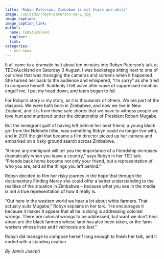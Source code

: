 ```yaml
---
title: 'Robyn Paterson: Zimbabwe is not black and white'
image: /uploads/robyn-paterson-sq-1.jpg
image_caption:
image_caption_link:
author:
  name: TEDxAuckland
  tagline:
  link:
categories:
  - our-news
---
```


It all came to a dramatic halt about ten minutes into Robyn Paterson’s talk at TEDxAuckland on Saturday 3 August. I was backstage sitting next to one of our crew that was managing the cameras and screens when it happened. She turned her back to the audience and whispered, “I’m sorry” as she tried to compose herself. Suddenly I felt wave after wave of suppressed emotion engulf me. I put my head down, and tears began to fall.

For Robyn’s story is my story, as it is thousands of others. We are part of the diaspora. We were both born in Zimbabwe, and now we live in New Zealand, and it is from these safe shores that we have to witness people we love hurt and murdered under the dictatorship of President Robert Mugabe.

But the immigrant guilt of having left behind her best friend, a young black girl from the Ndebele tribe, was something Robyn could no longer live with, and in 2011 the girl that became a film director picked up her camera and embarked on a risky ground search across Zimbabwe.

“Almost any immigrant will tell you the importance of a friendship increases dramatically when you leave a country,” says Robyn in her TED talk. “Friends back home become not only your friend, but a representation of who you are, and all the things you left behind.”

Robyn decided to film her risky journey in the hope that through the documentary Finding Mercy she could offer a better understanding to the realities of the situation in Zimbabwe – because what you see in the media is not a true representation of how it really is.

“Out here in the western world we hear a lot about white farmers. That actually suits Mugabe,” Robyn explains in her talk. “He encourages it because it makes it appear that all he is doing is addressing colonial wrongs. There are colonial wrongs to be addressed, but want we don’t hear about are the black farmers whose land has also been taken, or the farm workers whose lives and livelihoods are lost.”

Robyn did manage to compose herself long enough to finish her talk, and it ended with a standing ovation.

*By Jamie Joseph*